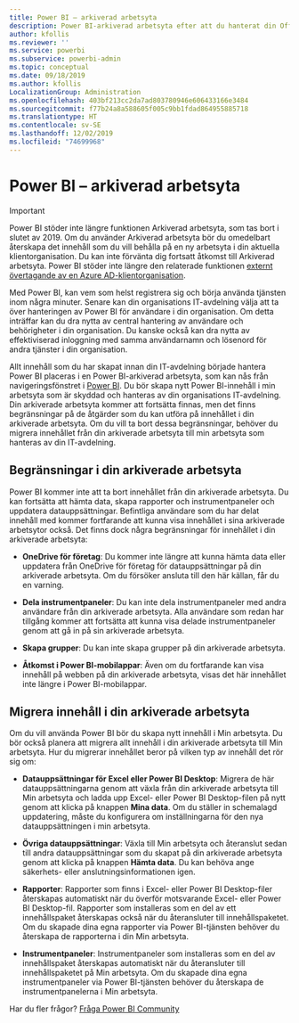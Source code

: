 ```yaml
---
title: Power BI – arkiverad arbetsyta
description: Power BI-arkiverad arbetsyta efter att du hanterat din Office 365-klient
author: kfollis
ms.reviewer: ''
ms.service: powerbi
ms.subservice: powerbi-admin
ms.topic: conceptual
ms.date: 09/18/2019
ms.author: kfollis
LocalizationGroup: Administration
ms.openlocfilehash: 403bf213cc2da7ad803780946e606433166e3484
ms.sourcegitcommit: f77b24a8a588605f005c9bb1fdad864955885718
ms.translationtype: HT
ms.contentlocale: sv-SE
ms.lasthandoff: 12/02/2019
ms.locfileid: "74699968"
---
```

# <a name="power-bi-archived-workspace"></a>Power BI – arkiverad arbetsyta

> [!IMPORTANT]
> Power BI stöder inte längre funktionen Arkiverad arbetsyta, som tas bort i slutet av 2019. Om du använder Arkiverad arbetsyta bör du omedelbart återskapa det innehåll som du vill behålla på en ny arbetsyta i din aktuella klientorganisation. Du kan inte förvänta dig fortsatt åtkomst till Arkiverad arbetsyta. Power BI stöder inte längre den relaterade funktionen [externt övertagande av en Azure AD-klientorganisation](service-admin-faq.md#what-is-the-process-to-manage-a-tenant-created-by-microsoft-for-my-users).

Med Power BI, kan vem som helst registrera sig och börja använda tjänsten inom några minuter.  Senare kan din organisations IT-avdelning välja att ta över hanteringen av Power BI för användare i din organisation.  Om detta inträffar kan du dra nytta av central hantering av användare och behörigheter i din organisation. Du kanske också kan dra nytta av effektiviserad inloggning med samma användarnamn och lösenord för andra tjänster i din organisation.

Allt innehåll som du har skapat innan din IT-avdelning började hantera Power BI placeras i en Power BI-arkiverad arbetsyta, som kan nås från navigeringsfönstret i [Power BI](https://app.powerbi.com). Du bör skapa nytt Power BI-innehåll i min arbetsyta som är skyddad och hanteras av din organisations IT-avdelning.  Din arkiverade arbetsyta kommer att fortsätta finnas, men det finns begränsningar på de åtgärder som du kan utföra på innehållet i din arkiverade arbetsyta.  Om du vill ta bort dessa begränsningar, behöver du migrera innehållet från din arkiverade arbetsyta till min arbetsyta som hanteras av din IT-avdelning.

## <a name="restrictions-in-your-archived-workspace"></a>Begränsningar i din arkiverade arbetsyta

Power BI kommer inte att ta bort innehållet från din arkiverade arbetsyta. Du kan fortsätta att hämta data, skapa rapporter och instrumentpaneler och uppdatera datauppsättningar. Befintliga användare som du har delat innehåll med kommer fortfarande att kunna visa innehållet i sina arkiverade arbetsytor också. Det finns dock några begränsningar för innehållet i din arkiverade arbetsyta:

* **OneDrive för företag**: Du kommer inte längre att kunna hämta data eller uppdatera från OneDrive för företag för datauppsättningar på din arkiverade arbetsyta.  Om du försöker ansluta till den här källan, får du en varning.

* **Dela instrumentpaneler**: Du kan inte dela instrumentpaneler med andra användare från din arkiverade arbetsyta.  Alla användare som redan har tillgång kommer att fortsätta att kunna visa delade instrumentpaneler genom att gå in på sin arkiverade arbetsyta.

* **Skapa grupper**: Du kan inte skapa grupper på din arkiverade arbetsyta.

* **Åtkomst i Power BI-mobilappar**: Även om du fortfarande kan visa innehåll på webben på din arkiverade arbetsyta, visas det här innehållet inte längre i Power BI-mobilappar.

## <a name="migrating-content-in-your-archived-workspace"></a>Migrera innehåll i din arkiverade arbetsyta

Om du vill använda Power BI bör du skapa nytt innehåll i Min arbetsyta. Du bör också planera att migrera allt innehåll i din arkiverade arbetsyta till Min arbetsyta.  Hur du migrerar innehållet beror på vilken typ av innehåll det rör sig om:

* **Datauppsättningar för Excel eller Power BI Desktop**: Migrera de här datauppsättningarna genom att växla från din arkiverade arbetsyta till Min arbetsyta och ladda upp Excel- eller Power BI Desktop-filen på nytt genom att klicka på knappen **Mina data**.  Om du ställer in schemalagd uppdatering, måste du konfigurera om inställningarna för den nya datauppsättningen i min arbetsyta.

* **Övriga datauppsättningar**: Växla till Min arbetsyta och återanslut sedan till andra datauppsättningar som du skapat på din arkiverade arbetsyta genom att klicka på knappen **Hämta data**.  Du kan behöva ange säkerhets- eller anslutningsinformationen igen.

* **Rapporter**: Rapporter som finns i Excel- eller Power BI Desktop-filer återskapas automatiskt när du överför motsvarande Excel- eller Power BI Desktop-fil. Rapporter som installeras som en del av ett innehållspaket återskapas också när du återansluter till innehållspaketet. Om du skapade dina egna rapporter via Power BI-tjänsten behöver du återskapa de rapporterna i din Min arbetsyta.

* **Instrumentpaneler**: Instrumentpaneler som installeras som en del av innehållspaket återskapas automatiskt när du återansluter till innehållspaketet på Min arbetsyta. Om du skapade dina egna instrumentpaneler via Power BI-tjänsten behöver du återskapa de instrumentpanelerna i Min arbetsyta.

Har du fler frågor? [Fråga Power BI Community](https://community.powerbi.com/)

